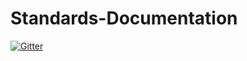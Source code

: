 # Standards-Documentation

[![Gitter](https://badges.gitter.im/Join%20Chat.svg)](https://gitter.im/FullSIX-London/Standards-Documentation?utm_source=badge&utm_medium=badge&utm_campaign=pr-badge&utm_content=badge)